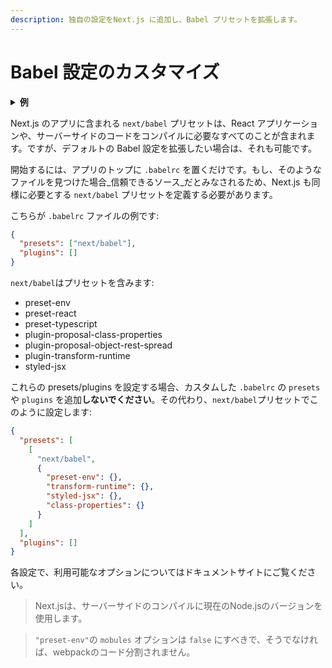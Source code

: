```yaml
---
description: 独自の設定をNext.js に追加し、Babel プリセットを拡張します。
---
```


# Babel 設定のカスタマイズ

<details>
  <summary><b>例</b></summary>
  <ul>
    <li><a href="https://github.com/zeit/next.js/tree/canary/examples/with-custom-babel-config">Babel 設定のカスタマイズ</a></li>
  </ul>
</details>

Next.js のアプリに含まれる `next/babel` プリセットは、React アプリケーションや、サーバーサイドのコードをコンパイルに必要なすべてのことが含まれます。ですが、デフォルトの Babel 設定を拡張したい場合は、それも可能です。

開始するには、アプリのトップに `.babelrc` を置くだけです。もし、そのようなファイルを見つけた場合_信頼できるソース_だとみなされるため、Next.js も同様に必要とする `next/babel` プリセットを定義する必要があります。

こちらが `.babelrc` ファイルの例です:

```json
{
  "presets": ["next/babel"],
  "plugins": []
}
```

`next/babel`はプリセットを含みます:

- preset-env
- preset-react
- preset-typescript
- plugin-proposal-class-properties
- plugin-proposal-object-rest-spread
- plugin-transform-runtime
- styled-jsx

これらの presets/plugins を設定する場合、カスタムした `.babelrc` の `presets` や `plugins` を追加**しないでください**。その代わり、`next/babel`プリセットでこのように設定します:

```json
{
  "presets": [
    [
      "next/babel",
      {
        "preset-env": {},
        "transform-runtime": {},
        "styled-jsx": {},
        "class-properties": {}
      }
    ]
  ],
  "plugins": []
}
```

各設定で、利用可能なオプションについてはドキュメントサイトにご覧ください。

> Next.jsは、サーバーサイドのコンパイルに現在のNode.jsのバージョンを使用します。

> `"preset-env"`の `mobules` オプションは `false` にすべきで、そうでなければ、webpackのコード分割されません。
